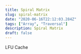 ```yaml
---
title: Spiral Matrix
slug: spiral-matrix
date: "2020-06-16T22:12:03.284Z"
tags: ["Array", "Traversal"]
description: Spiral Matrix
draft: false
---
```


LFU Cache
